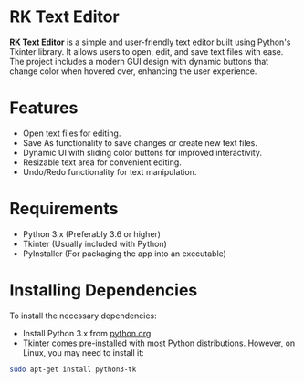 # RK Text Editor
**RK Text Editor** is a simple and user-friendly text editor built using Python's Tkinter library. It allows users to open, edit, and save text files with ease. The project includes a modern GUI design with dynamic buttons that change color when hovered over, enhancing the user experience.

# Features
* Open text files for editing.
* Save As functionality to save changes or create new text files.
* Dynamic UI with sliding color buttons for improved interactivity.
* Resizable text area for convenient editing.
* Undo/Redo functionality for text manipulation.

# Requirements
* Python 3.x (Preferably 3.6 or higher)
* Tkinter (Usually included with Python)
* PyInstaller (For packaging the app into an executable)

# Installing Dependencies
To install the necessary dependencies:
* Install Python 3.x from [python.org](https://www.python.org/downloads/).
* Tkinter comes pre-installed with most Python distributions. However, on Linux, you may need to install it:
```bash
sudo apt-get install python3-tk
```
